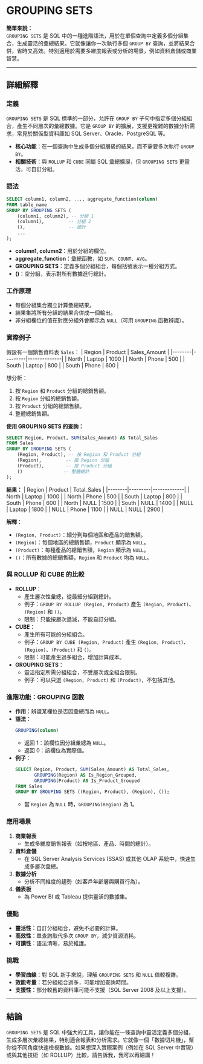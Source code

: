 # GROUPING SETS
**簡單來說：**  
`GROUPING SETS` 是 SQL 中的一種進階語法，用於在單個查詢中定義多個分組集合，生成靈活的彙總結果。它就像讓你一次執行多個 `GROUP BY` 查詢，並將結果合併，省時又高效。特別適用於需要多維度報表或分析的場景，例如資料倉儲或商業智慧。

---

## **詳細解釋**

### **定義**
`GROUPING SETS` 是 SQL 標準的一部分，允許在 `GROUP BY` 子句中指定多個分組組合，產生不同層次的彙總數據。它是 `GROUP BY` 的擴展，支援更複雜的數據分析需求，常見於關係型資料庫如 SQL Server、Oracle、PostgreSQL 等。

- **核心功能**：在一個查詢中生成多個分組層級的結果，而不需要多次執行 `GROUP BY`。
- **相關技術**：與 `ROLLUP` 和 `CUBE` 同屬 SQL 彙總擴展，但 `GROUPING SETS` 更靈活，可自訂分組。

### **語法**
```sql
SELECT column1, column2, ..., aggregate_function(column)
FROM table_name
GROUP BY GROUPING SETS (
    (column1, column2), -- 分組 1
    (column1),         -- 分組 2
    (),                -- 總計
    ...
);
```
- **column1, column2**：用於分組的欄位。
- **aggregate_function**：彙總函數，如 `SUM`、`COUNT`、`AVG`。
- **GROUPING SETS**：定義多個分組組合，每個括號表示一種分組方式。
- **()**：空分組，表示對所有數據進行總計。

### **工作原理**
- 每個分組集合獨立計算彙總結果。
- 結果集將所有分組的結果合併成一個輸出。
- 非分組欄位的值在對應分組外會顯示為 `NULL`（可用 `GROUPING` 函數辨識）。

### **實際例子**
假設有一個銷售資料表 `Sales`：
| Region | Product | Sales_Amount |
|--------|---------|--------------|
| North  | Laptop  | 1000         |
| North  | Phone   | 500          |
| South  | Laptop  | 800          |
| South  | Phone   | 600          |

想分析：
1. 按 `Region` 和 `Product` 分組的總銷售額。
2. 按 `Region` 分組的總銷售額。
3. 按 `Product` 分組的總銷售額。
4. 整體總銷售額。

**使用 GROUPING SETS 的查詢：**
```sql
SELECT Region, Product, SUM(Sales_Amount) AS Total_Sales
FROM Sales
GROUP BY GROUPING SETS (
    (Region, Product), -- 按 Region 和 Product 分組
    (Region),         -- 按 Region 分組
    (Product),        -- 按 Product 分組
    ()               -- 整體總計
);
```

**結果：**
| Region | Product | Total_Sales |
|--------|---------|-------------|
| North  | Laptop  | 1000        |
| North  | Phone   | 500         |
| South  | Laptop  | 800         |
| South  | Phone   | 600         |
| North  | NULL    | 1500        |
| South  | NULL    | 1400        |
| NULL   | Laptop  | 1800        |
| NULL   | Phone   | 1100        |
| NULL   | NULL    | 2900        |

**解釋**：
- `(Region, Product)`：細分到每個地區和產品的銷售額。
- `(Region)`：每個地區的總銷售額，`Product` 顯示為 `NULL`。
- `(Product)`：每種產品的總銷售額，`Region` 顯示為 `NULL`。
- `()`：所有數據的總銷售額，`Region` 和 `Product` 均為 `NULL`。

### **與 ROLLUP 和 CUBE 的比較**
- **ROLLUP**：
  - 產生層次性彙總，從最細分組到總計。
  - 例子：`GROUP BY ROLLUP (Region, Product)` 產生 `(Region, Product)`、`(Region)` 和 `()`。
  - 限制：只能按層次遞減，不能自訂分組。
- **CUBE**：
  - 產生所有可能的分組組合。
  - 例子：`GROUP BY CUBE (Region, Product)` 產生 `(Region, Product)`、`(Region)`、`(Product)` 和 `()`。
  - 限制：可能產生過多組合，增加計算成本。
- **GROUPING SETS**：
  - 靈活指定所需分組組合，不受層次或全組合限制。
  - 例子：可以只選 `(Region, Product)` 和 `(Product)`，不包括其他。

### **進階功能：GROUPING 函數**
- **作用**：辨識某欄位是否因彙總而為 `NULL`。
- **語法**：
  ```sql
  GROUPING(column)
  ```
  - 返回 1：該欄位因分組彙總為 `NULL`。
  - 返回 0：該欄位為實際值。
- **例子**：
  ```sql
  SELECT Region, Product, SUM(Sales_Amount) AS Total_Sales,
         GROUPING(Region) AS Is_Region_Grouped,
         GROUPING(Product) AS Is_Product_Grouped
  FROM Sales
  GROUP BY GROUPING SETS ((Region, Product), (Region), ());
  ```
  - 當 `Region` 為 `NULL` 時，`GROUPING(Region)` 為 1。

### **應用場景**
1. **商業報表**  
   - 生成多維度銷售報表（如按地區、產品、時間的總計）。
2. **資料倉儲**  
   - 在 SQL Server Analysis Services (SSAS) 或其他 OLAP 系統中，快速生成多層次彙總。
3. **數據分析**  
   - 分析不同維度的趨勢（如客戶年齡層與購買行為）。
4. **儀表板**  
   - 為 Power BI 或 Tableau 提供靈活的數據集。

### **優點**
- **靈活性**：自訂分組組合，避免不必要的計算。
- **高效性**：單查詢取代多次 `GROUP BY`，減少資源消耗。
- **可讀性**：語法清晰，易於維護。

### **挑戰**
- **學習曲線**：對 SQL 新手來說，理解 `GROUPING SETS` 和 `NULL` 值較複雜。
- **效能考量**：若分組組合過多，可能增加查詢時間。
- **支援性**：部分較舊的資料庫可能不支援（SQL Server 2008 及以上支援）。

---

## **結論**
`GROUPING SETS` 是 SQL 中強大的工具，讓你能在一條查詢中靈活定義多個分組，生成多層次彙總結果，特別適合報表和分析需求。它就像一個「數據切片機」，幫你從不同角度快速檢視數據。如果想深入實際案例（例如在 SQL Server 中實現）或與其他技術（如 ROLLUP）比較，請告訴我，我可以再細講！